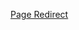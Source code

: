 [Page Redirect](https://raw.githubusercontent.com/CamilBouzidi/-ShutterFeed-a-SOEN-341-Repo/master/README.md)